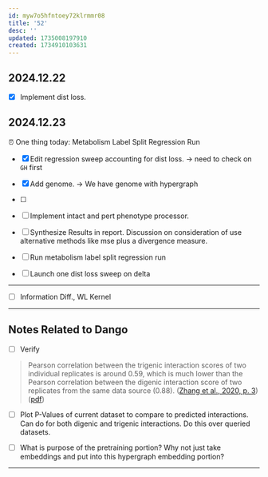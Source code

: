 ```yaml
---
id: myw7o5hfntoey72klrmmr08
title: '52'
desc: ''
updated: 1735008197910
created: 1734910103631
---
```

## 2024.12.22

- [x] Implement dist loss.

## 2024.12.23

 ⏰ One thing today: Metabolism Label Split Regression Run

- [x] Edit regression sweep accounting for dist loss. → need to check on `GH` first
- [x] Add genome. → We have genome with hypergraph
- [ ]

- [ ] Implement intact and pert phenotype processor.

- [ ] Synthesize Results in report. Discussion on consideration of use alternative methods like mse plus a divergence measure.


- [ ] Run metabolism label split regression run


- [ ] Launch one dist loss sweep on delta

***

- [ ] Information Diff., WL Kernel

***

## Notes Related to Dango

- [ ] Verify

> Pearson correlation between the trigenic interaction scores of two individual replicates is around 0.59, which is much lower than the Pearson correlation between the digenic interaction score of two replicates from the same data source (0.88). ([Zhang et al., 2020, p. 3](zotero://select/library/items/PJFDVT8Y)) ([pdf](zotero://open-pdf/library/items/AFBC5E89?page=3&annotation=D8D949VF))

- [ ] Plot P-Values of current dataset to compare to predicted interactions. Can do for both digenic and trigenic interactions. Do this over queried datasets.

- [ ] What is purpose of the pretraining portion? Why not just take embeddings and put into this hypergraph embedding portion?

***

